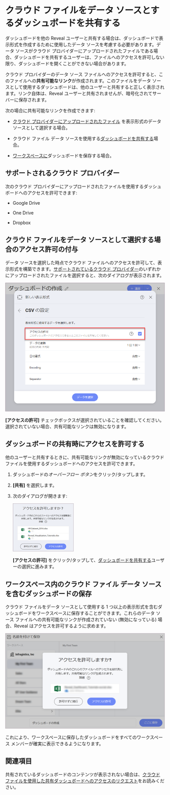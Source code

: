 # クラウド ファイルをデータ ソースとするダッシュボードを共有する

ダッシュボードを他の Reveal ユーザーと共有する場合は、ダッシュボードで表示形式を作成するために使用したデータ ソースを考慮する必要があります。データ ソースがクラウド プロバイダーにアップロードされたファイルである場合、ダッシュボードを共有するユーザーは、ファイルへのアクセスを許可しない限り、ダッシュボードを開くことができない場合があります。

クラウド プロバイダーのデータ ソース ファイルへのアクセスを許可すると、このファイルへの**共有可能なリンク**が作成されます。このファイルをデータ ソースとして使用するダッシュボードは、他のユーザーと共有すると正しく表示されます。リンク自体は、Reveal ユーザーと共有されませんが、暗号化されてサーバーに保存されます。

次の場合に共有可能なリンクを作成できます:

  - [クラウド プロバイダーにアップロードされたファイル](#cloud-data-source-file) を表示形式のデータ ソースとして選択する場合。

  - クラウド ファイル データ ソースを使用する[ダッシュボードを共有する](#grant-access-shared-dashboard)場合。

  - [ワークスペースに](#save-dashboard-workspace)ダッシュボードを保存する場合。

<a name='cloud-providers'></a>
## サポートされるクラウド プロバイダー

次のクラウド プロバイダーにアップロードされたファイルを使用するダッシュボードへのアクセスを許可できます:

  - Google Drive

  - One Drive

  - Dropbox

<a name='cloud-data-source-file'></a>
## クラウド ファイルをデータ ソースとして選択する場合のアクセス許可の付与

データ ソースを選択した時点でクラウド ファイルへのアクセスを許可して、表示形式を構築できます。[サポートされているクラウド プロバイダー](#cloud-providers)のいずれかにアップロードされたファイルを選択すると、次のダイアログが表示されます。

<img src="images/allow-access-box-sharing.png" alt="Allow access checkbox in the Set up your file dialog" class="responsive-img"/>

**[アクセスの許可]** チェックボックスが選択されていることを確認してください。選択されていない場合、共有可能なリンクは無効になります。

<a name='grant-access-shared-dashboard'></a>
## ダッシュボードの共有時にアクセスを許可する

他のユーザーと共有するときに、共有可能なリンクが無効になっているクラウド ファイルを使用するダッシュボードへのアクセスを許可できます。

1.  ダッシュボードの*オーバーフロー ボタン*をクリック/タップします。

2.  **[共有]** を選択します。

3.  次のダイアログが開きます:

    <img src="images/grant-access-share-dashboard-dialog.png" alt="A dialog to grant access to cloud file data sources" width="40%"/>

    **[アクセスの許可]** をクリック/タップして、[ダッシュボードを共有する](share-a-dashboard.html)ユーザーの選択に進みます。

<a name='save-dashboard-workspace'></a>
## ワークスペース内のクラウド ファイル データ ソースを含むダッシュボードの保存

クラウド ファイルをデータ ソースとして使用する 1 つ以上の表示形式を含むダッシュボードをワークスペースに保存することができます。これらのデータ ソース ファイルへの共有可能なリンクが作成されていない (無効になっている) 場合、Reveal はアクセスを許可するように求めます。

<img src="images/save-dashboard-disabled-link-workspace.png" alt="Allow access to a dashboard with a disabled link when saving in a workspace" class="responsive-img"/>

これにより、ワークスペースに保存したダッシュボードをすべてのワークスペース メンバーが確実に表示できるようになります。

## 関連項目

共有されているダッシュボードのコンテンツが表示されない場合は、[クラウド ファイルを使用した共有ダッシュボードへのアクセスのリクエスト](request-access-shared-dashboards-cloud-files.html)をお読みください。

